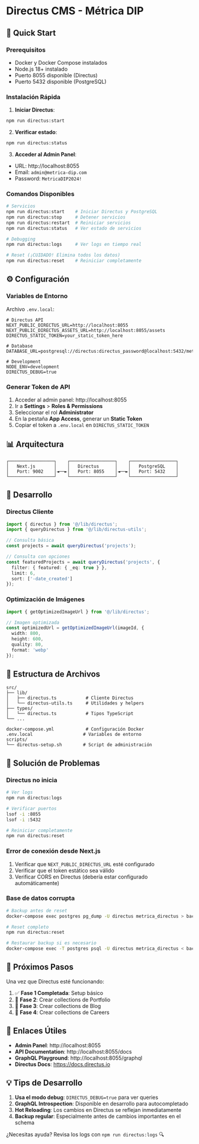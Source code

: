 # Directus CMS - Métrica DIP

## 🚀 Quick Start

### Prerequisitos
- Docker y Docker Compose instalados
- Node.js 18+ instalado
- Puerto 8055 disponible (Directus)
- Puerto 5432 disponible (PostgreSQL)

### Instalación Rápida

1. **Iniciar Directus**:
```bash
npm run directus:start
```

2. **Verificar estado**:
```bash
npm run directus:status
```

3. **Acceder al Admin Panel**:
- URL: http://localhost:8055
- Email: `admin@metrica-dip.com`
- Password: `MetricaDIP2024!`

### Comandos Disponibles

```bash
# Servicios
npm run directus:start    # Iniciar Directus y PostgreSQL
npm run directus:stop     # Detener servicios
npm run directus:restart  # Reiniciar servicios
npm run directus:status   # Ver estado de servicios

# Debugging
npm run directus:logs     # Ver logs en tiempo real

# Reset (¡CUIDADO! Elimina todos los datos)
npm run directus:reset    # Reiniciar completamente
```

## ⚙️ Configuración

### Variables de Entorno

Archivo `.env.local`:
```env
# Directus API
NEXT_PUBLIC_DIRECTUS_URL=http://localhost:8055
NEXT_PUBLIC_DIRECTUS_ASSETS_URL=http://localhost:8055/assets
DIRECTUS_STATIC_TOKEN=your_static_token_here

# Database
DATABASE_URL=postgresql://directus:directus_password@localhost:5432/metrica_directus

# Development
NODE_ENV=development
DIRECTUS_DEBUG=true
```

### Generar Token de API

1. Acceder al admin panel: http://localhost:8055
2. Ir a **Settings** > **Roles & Permissions**
3. Seleccionar el rol **Administrator**
4. En la pestaña **App Access**, generar un **Static Token**
5. Copiar el token a `.env.local` en `DIRECTUS_STATIC_TOKEN`

## 📊 Arquitectura

```
┌─────────────────┐    ┌─────────────────┐    ┌─────────────────┐
│   Next.js       │    │   Directus      │    │   PostgreSQL    │
│   Port: 9002    │◄──►│   Port: 8055    │◄──►│   Port: 5432    │
└─────────────────┘    └─────────────────┘    └─────────────────┘
```

## 🔧 Desarrollo

### Directus Cliente

```typescript
import { directus } from '@/lib/directus';
import { queryDirectus } from '@/lib/directus-utils';

// Consulta básica
const projects = await queryDirectus('projects');

// Consulta con opciones
const featuredProjects = await queryDirectus('projects', {
  filter: { featured: { _eq: true } },
  limit: 6,
  sort: ['-date_created']
});
```

### Optimización de Imágenes

```typescript
import { getOptimizedImageUrl } from '@/lib/directus';

// Imagen optimizada
const optimizedUrl = getOptimizedImageUrl(imageId, {
  width: 800,
  height: 600,
  quality: 80,
  format: 'webp'
});
```

## 📁 Estructura de Archivos

```
src/
├── lib/
│   ├── directus.ts           # Cliente Directus
│   └── directus-utils.ts     # Utilidades y helpers
├── types/
│   └── directus.ts           # Tipos TypeScript
└── ...

docker-compose.yml            # Configuración Docker
.env.local                   # Variables de entorno
scripts/
└── directus-setup.sh        # Script de administración
```

## 🚨 Solución de Problemas

### Directus no inicia
```bash
# Ver logs
npm run directus:logs

# Verificar puertos
lsof -i :8055
lsof -i :5432

# Reiniciar completamente
npm run directus:reset
```

### Error de conexión desde Next.js
1. Verificar que `NEXT_PUBLIC_DIRECTUS_URL` esté configurado
2. Verificar que el token estático sea válido
3. Verificar CORS en Directus (debería estar configurado automáticamente)

### Base de datos corrupta
```bash
# Backup antes de reset
docker-compose exec postgres pg_dump -U directus metrica_directus > backup.sql

# Reset completo
npm run directus:reset

# Restaurar backup si es necesario
docker-compose exec -T postgres psql -U directus metrica_directus < backup.sql
```

## 📝 Próximos Pasos

Una vez que Directus esté funcionando:

1. ✅ **Fase 1 Completada**: Setup básico
2. 🔄 **Fase 2**: Crear collections de Portfolio
3. 🔄 **Fase 3**: Crear collections de Blog
4. 🔄 **Fase 4**: Crear collections de Careers

## 🔗 Enlaces Útiles

- **Admin Panel**: http://localhost:8055
- **API Documentation**: http://localhost:8055/docs
- **GraphQL Playground**: http://localhost:8055/graphql
- **Directus Docs**: https://docs.directus.io

## 💡 Tips de Desarrollo

1. **Usa el modo debug**: `DIRECTUS_DEBUG=true` para ver queries
2. **GraphQL Introspection**: Disponible en desarrollo para autocompletado
3. **Hot Reloading**: Los cambios en Directus se reflejan inmediatamente
4. **Backup regular**: Especialmente antes de cambios importantes en el schema

¿Necesitas ayuda? Revisa los logs con `npm run directus:logs` 🔍